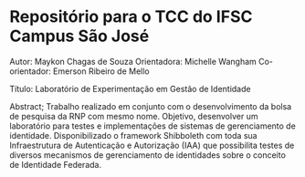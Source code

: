 Repositório para o TCC do IFSC Campus São José
==============================================
Autor: Maykon Chagas de Souza
Orientadora: Michelle Wangham
Co-orientador: Emerson Ribeiro de Mello

Título: Laboratório de Experimentação em Gestão de Identidade

Abstract; Trabalho realizado em conjunto com o desenvolvimento da bolsa de pesquisa da RNP com mesmo nome. Objetivo, desenvolver um laboratório para testes e implementações de sistemas de gerenciamento de identidade.
Disponibilizado o framework Shibboleth com toda sua Infraestrutura de Autenticação e Autorização (IAA) que possibilita testes de diversos mecanismos de gerenciamento de identidades sobre o conceito de Identidade Federada. 
